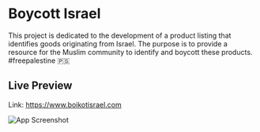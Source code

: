 # Boycott Israel

This project is dedicated to the development of a product listing that identifies goods originating from Israel. The purpose is to provide a resource for the Muslim community to identify and boycott these products. 
#freepalestine 🇵🇸

## Live Preview
Link: https://www.boikotisrael.com

![App Screenshot](https://ucarecdn.com/7eb485c2-6376-4aae-a39b-8b1849c5f165/Screenshot20231203at70610PM.png)




